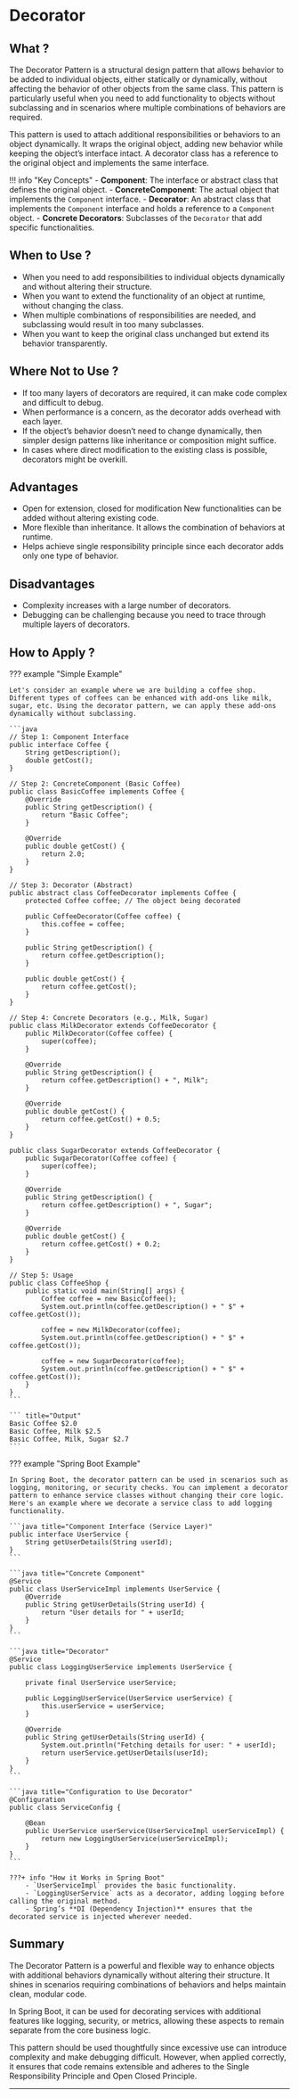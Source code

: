 [//]: # (TODO:: Need to add examples in other Language )

# **Decorator**

## **What ?**

The Decorator Pattern is a structural design pattern that allows behavior to be added to individual objects, either statically or dynamically, without affecting the behavior of other objects from the same class. This pattern is particularly useful when you need to add functionality to objects without subclassing and in scenarios where multiple combinations of behaviors are required.

This pattern is used to attach additional responsibilities or behaviors to an object dynamically. It wraps the original object, adding new behavior while keeping the object’s interface intact. A decorator class has a reference to the original object and implements the same interface.

!!! info "Key Concepts"
    - **Component**: The interface or abstract class that defines the original object.
    - **ConcreteComponent**: The actual object that implements the `Component` interface.
    - **Decorator**: An abstract class that implements the `Component` interface and holds a reference to a `Component` object.
    - **Concrete Decorators**: Subclasses of the `Decorator` that add specific functionalities.


## **When to Use ?**

- When you need to add responsibilities to individual objects dynamically and without altering their structure.
- When you want to extend the functionality of an object at runtime, without changing the class.
- When multiple combinations of responsibilities are needed, and subclassing would result in too many subclasses.
- When you want to keep the original class unchanged but extend its behavior transparently.


## **Where Not to Use ?**

- If too many layers of decorators are required, it can make code complex and difficult to debug.
- When performance is a concern, as the decorator adds overhead with each layer.
- If the object’s behavior doesn’t need to change dynamically, then simpler design patterns like inheritance or composition might suffice.
- In cases where direct modification to the existing class is possible, decorators might be overkill.


## **Advantages**

- Open for extension, closed for modification New functionalities can be added without altering existing code.
- More flexible than inheritance. It allows the combination of behaviors at runtime.
- Helps achieve single responsibility principle since each decorator adds only one type of behavior.


## **Disadvantages**

- Complexity increases with a large number of decorators.
- Debugging can be challenging because you need to trace through multiple layers of decorators.


## **How to Apply ?**

??? example "Simple Example"

    Let's consider an example where we are building a coffee shop. Different types of coffees can be enhanced with add-ons like milk, sugar, etc. Using the decorator pattern, we can apply these add-ons dynamically without subclassing.

    ```java
    // Step 1: Component Interface
    public interface Coffee {
        String getDescription();
        double getCost();
    }

    // Step 2: ConcreteComponent (Basic Coffee)
    public class BasicCoffee implements Coffee {
        @Override
        public String getDescription() {
            return "Basic Coffee";
        }

        @Override
        public double getCost() {
            return 2.0;
        }
    }

    // Step 3: Decorator (Abstract)
    public abstract class CoffeeDecorator implements Coffee {
        protected Coffee coffee; // The object being decorated

        public CoffeeDecorator(Coffee coffee) {
            this.coffee = coffee;
        }

        public String getDescription() {
            return coffee.getDescription();
        }

        public double getCost() {
            return coffee.getCost();
        }
    }

    // Step 4: Concrete Decorators (e.g., Milk, Sugar)
    public class MilkDecorator extends CoffeeDecorator {
        public MilkDecorator(Coffee coffee) {
            super(coffee);
        }

        @Override
        public String getDescription() {
            return coffee.getDescription() + ", Milk";
        }

        @Override
        public double getCost() {
            return coffee.getCost() + 0.5;
        }
    }

    public class SugarDecorator extends CoffeeDecorator {
        public SugarDecorator(Coffee coffee) {
            super(coffee);
        }

        @Override
        public String getDescription() {
            return coffee.getDescription() + ", Sugar";
        }

        @Override
        public double getCost() {
            return coffee.getCost() + 0.2;
        }
    }

    // Step 5: Usage
    public class CoffeeShop {
        public static void main(String[] args) {
            Coffee coffee = new BasicCoffee();
            System.out.println(coffee.getDescription() + " $" + coffee.getCost());

            coffee = new MilkDecorator(coffee);
            System.out.println(coffee.getDescription() + " $" + coffee.getCost());

            coffee = new SugarDecorator(coffee);
            System.out.println(coffee.getDescription() + " $" + coffee.getCost());
        }
    }
    ```

    ``` title="Output"
    Basic Coffee $2.0
    Basic Coffee, Milk $2.5
    Basic Coffee, Milk, Sugar $2.7
    ```


??? example "Spring Boot Example"

    In Spring Boot, the decorator pattern can be used in scenarios such as logging, monitoring, or security checks. You can implement a decorator pattern to enhance service classes without changing their core logic. Here's an example where we decorate a service class to add logging functionality.

    ```java title="Component Interface (Service Layer)"
    public interface UserService {
        String getUserDetails(String userId);
    }
    ```

    ```java title="Concrete Component"
    @Service
    public class UserServiceImpl implements UserService {
        @Override
        public String getUserDetails(String userId) {
            return "User details for " + userId;
        }
    }
    ```

    ```java title="Decorator"
    @Service
    public class LoggingUserService implements UserService {

        private final UserService userService;

        public LoggingUserService(UserService userService) {
            this.userService = userService;
        }

        @Override
        public String getUserDetails(String userId) {
            System.out.println("Fetching details for user: " + userId);
            return userService.getUserDetails(userId);
        }
    }
    ```

    ```java title="Configuration to Use Decorator"
    @Configuration
    public class ServiceConfig {

        @Bean
        public UserService userService(UserServiceImpl userServiceImpl) {
            return new LoggingUserService(userServiceImpl);
        }
    }
    ```

    ???+ info "How it Works in Spring Boot"
        - `UserServiceImpl` provides the basic functionality.
        - `LoggingUserService` acts as a decorator, adding logging before calling the original method.
        - Spring’s **DI (Dependency Injection)** ensures that the decorated service is injected wherever needed.

## **Summary**

The Decorator Pattern is a powerful and flexible way to enhance objects with additional behaviors dynamically without altering their structure. It shines in scenarios requiring combinations of behaviors and helps maintain clean, modular code. 

In Spring Boot, it can be used for decorating services with additional features like logging, security, or metrics, allowing these aspects to remain separate from the core business logic.

This pattern should be used thoughtfully since excessive use can introduce complexity and make debugging difficult. However, when applied correctly, it ensures that code remains extensible and adheres to the Single Responsibility Principle and Open Closed Principle.

---